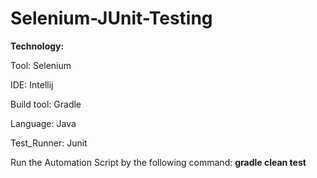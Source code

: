 # Selenium-JUnit-Testing

**Technology:**

Tool: Selenium

IDE: Intellij

Build tool: Gradle

Language: Java

Test_Runner: Junit

Run the Automation Script by the following command:
                **gradle clean test**
